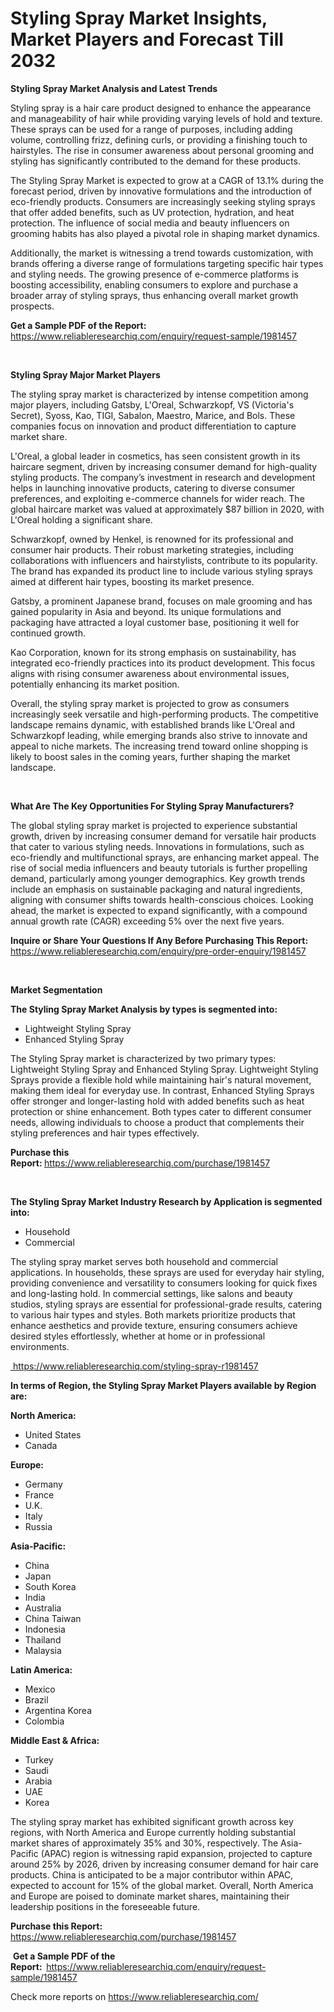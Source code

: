 <p><h1>Styling Spray Market Insights, Market Players and Forecast Till 2032</h1></p><p><strong>Styling Spray Market Analysis and Latest Trends</strong></p>
<p><p>Styling spray is a hair care product designed to enhance the appearance and manageability of hair while providing varying levels of hold and texture. These sprays can be used for a range of purposes, including adding volume, controlling frizz, defining curls, or providing a finishing touch to hairstyles. The rise in consumer awareness about personal grooming and styling has significantly contributed to the demand for these products.</p><p>The Styling Spray Market is expected to grow at a CAGR of 13.1% during the forecast period, driven by innovative formulations and the introduction of eco-friendly products. Consumers are increasingly seeking styling sprays that offer added benefits, such as UV protection, hydration, and heat protection. The influence of social media and beauty influencers on grooming habits has also played a pivotal role in shaping market dynamics. </p><p>Additionally, the market is witnessing a trend towards customization, with brands offering a diverse range of formulations targeting specific hair types and styling needs. The growing presence of e-commerce platforms is boosting accessibility, enabling consumers to explore and purchase a broader array of styling sprays, thus enhancing overall market growth prospects.</p></p>
<p><strong>Get a Sample PDF of the Report:&nbsp;</strong> <a href="https://www.reliableresearchiq.com/enquiry/request-sample/1981457?utm_campaign=2171&utm_medium=2&utm_source=Github&utm_content=ia&utm_term=08022025&utm_id=styling-spray">https://www.reliableresearchiq.com/enquiry/request-sample/1981457</a></p>
<p>&nbsp;</p>
<p><strong>Styling Spray Major Market Players</strong></p>
<p><p>The styling spray market is characterized by intense competition among major players, including Gatsby, L'Oreal, Schwarzkopf, VS (Victoria's Secret), Syoss, Kao, TIGI, Sabalon, Maestro, Marice, and Bols. These companies focus on innovation and product differentiation to capture market share.</p><p>L'Oreal, a global leader in cosmetics, has seen consistent growth in its haircare segment, driven by increasing consumer demand for high-quality styling products. The company’s investment in research and development helps in launching innovative products, catering to diverse consumer preferences, and exploiting e-commerce channels for wider reach. The global haircare market was valued at approximately $87 billion in 2020, with L'Oreal holding a significant share.</p><p>Schwarzkopf, owned by Henkel, is renowned for its professional and consumer hair products. Their robust marketing strategies, including collaborations with influencers and hairstylists, contribute to its popularity. The brand has expanded its product line to include various styling sprays aimed at different hair types, boosting its market presence.</p><p>Gatsby, a prominent Japanese brand, focuses on male grooming and has gained popularity in Asia and beyond. Its unique formulations and packaging have attracted a loyal customer base, positioning it well for continued growth.</p><p>Kao Corporation, known for its strong emphasis on sustainability, has integrated eco-friendly practices into its product development. This focus aligns with rising consumer awareness about environmental issues, potentially enhancing its market position.</p><p>Overall, the styling spray market is projected to grow as consumers increasingly seek versatile and high-performing products. The competitive landscape remains dynamic, with established brands like L'Oreal and Schwarzkopf leading, while emerging brands also strive to innovate and appeal to niche markets. The increasing trend toward online shopping is likely to boost sales in the coming years, further shaping the market landscape.</p></p>
<p>&nbsp;</p>
<p><strong>What Are The Key Opportunities For Styling Spray Manufacturers?</strong></p>
<p><p>The global styling spray market is projected to experience substantial growth, driven by increasing consumer demand for versatile hair products that cater to various styling needs. Innovations in formulations, such as eco-friendly and multifunctional sprays, are enhancing market appeal. The rise of social media influencers and beauty tutorials is further propelling demand, particularly among younger demographics. Key growth trends include an emphasis on sustainable packaging and natural ingredients, aligning with consumer shifts towards health-conscious choices. Looking ahead, the market is expected to expand significantly, with a compound annual growth rate (CAGR) exceeding 5% over the next five years.</p></p>
<p><strong>Inquire or Share Your Questions If Any Before Purchasing This Report:</strong> <a href="https://www.reliableresearchiq.com/enquiry/pre-order-enquiry/1981457?utm_campaign=2171&utm_medium=2&utm_source=Github&utm_content=ia&utm_term=08022025&utm_id=styling-spray">https://www.reliableresearchiq.com/enquiry/pre-order-enquiry/1981457</a></p>
<p>&nbsp;</p>
<p><strong>Market Segmentation</strong></p>
<p><strong>The Styling Spray Market Analysis by types is segmented into:</strong></p>
<p><ul><li>Lightweight Styling Spray</li><li>Enhanced Styling Spray</li></ul></p>
<p><p>The Styling Spray market is characterized by two primary types: Lightweight Styling Spray and Enhanced Styling Spray. Lightweight Styling Sprays provide a flexible hold while maintaining hair's natural movement, making them ideal for everyday use. In contrast, Enhanced Styling Sprays offer stronger and longer-lasting hold with added benefits such as heat protection or shine enhancement. Both types cater to different consumer needs, allowing individuals to choose a product that complements their styling preferences and hair types effectively.</p></p>
<p><strong>Purchase this Report:&nbsp;</strong><a href="https://www.reliableresearchiq.com/purchase/1981457?utm_campaign=2171&utm_medium=2&utm_source=Github&utm_content=ia&utm_term=08022025&utm_id=styling-spray">https://www.reliableresearchiq.com/purchase/1981457</a></p>
<p>&nbsp;</p>
<p><strong>The Styling Spray Market Industry Research by Application is segmented into:</strong></p>
<p><ul><li>Household</li><li>Commercial</li></ul></p>
<p><p>The styling spray market serves both household and commercial applications. In households, these sprays are used for everyday hair styling, providing convenience and versatility to consumers looking for quick fixes and long-lasting hold. In commercial settings, like salons and beauty studios, styling sprays are essential for professional-grade results, catering to various hair types and styles. Both markets prioritize products that enhance aesthetics and provide texture, ensuring consumers achieve desired styles effortlessly, whether at home or in professional environments.</p></p>
<p><a href="https://www.reliableresearchiq.com/styling-spray-r1981457?utm_campaign=2171&utm_medium=2&utm_source=Github&utm_content=ia&utm_term=08022025&utm_id=styling-spray">&nbsp;https://www.reliableresearchiq.com/styling-spray-r1981457</a></p>
<p><strong>In terms of Region, the Styling Spray Market Players available by Region are:</strong></p>
<p>
    <p> <strong> North America: </strong>
        <ul>
            <li>United States</li>
            <li>Canada</li>
        </ul>
        </p> 
    <p> <strong> Europe: </strong>
        <ul>
            <li>Germany</li>
            <li>France</li>
            <li>U.K.</li>
            <li>Italy</li>
            <li>Russia</li>
        </ul>
        </p> 
    <p> <strong> Asia-Pacific: </strong>
        <ul>
            <li>China</li>
            <li>Japan</li>
            <li>South Korea</li>
            <li>India</li>
            <li>Australia</li>
            <li>China Taiwan</li>
            <li>Indonesia</li>
            <li>Thailand</li>
            <li>Malaysia</li>
        </ul>
        </p> 
    <p> <strong> Latin America: </strong>
        <ul>
            <li>Mexico</li>
            <li>Brazil</li>
            <li>Argentina Korea</li>
            <li>Colombia</li>
        </ul>
        </p> 
    <p> <strong> Middle East & Africa: </strong>
        <ul>
            <li>Turkey</li>
            <li>Saudi</li>
            <li>Arabia</li>
            <li>UAE</li>
            <li>Korea</li>
        </ul>
    </p>
    </p>
<p><p>The styling spray market has exhibited significant growth across key regions, with North America and Europe currently holding substantial market shares of approximately 35% and 30%, respectively. The Asia-Pacific (APAC) region is witnessing rapid expansion, projected to capture around 25% by 2026, driven by increasing consumer demand for hair care products. China is anticipated to be a major contributor within APAC, expected to account for 15% of the global market. Overall, North America and Europe are poised to dominate market shares, maintaining their leadership positions in the foreseeable future.</p></p>
<p><strong>Purchase this Report: </strong><a href="https://www.reliableresearchiq.com/purchase/1981457?utm_campaign=2171&utm_medium=2&utm_source=Github&utm_content=ia&utm_term=08022025&utm_id=styling-spray">https://www.reliableresearchiq.com/purchase/1981457</a></p>
<p>&nbsp;<strong>Get a Sample PDF of the Report:&nbsp;&nbsp;</strong><a href="https://www.reliableresearchiq.com/enquiry/request-sample/1981457?utm_campaign=2171&utm_medium=2&utm_source=Github&utm_content=ia&utm_term=08022025&utm_id=styling-spray">https://www.reliableresearchiq.com/enquiry/request-sample/1981457</a></p>
<p><strong></strong></p>
<p>Check more reports on <a href="https://www.reliableresearchiq.com/?utm_campaign=2171&utm_medium=2&utm_source=Github&utm_content=ia&utm_term=08022025&utm_id=styling-spray">https://www.reliableresearchiq.com/</a></p>